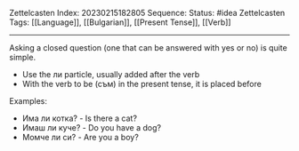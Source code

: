 Zettelcasten Index: 20230215182805
Sequence:
Status: #idea
Zettelcasten Tags: [[Language]], [[Bulgarian]], [[Present Tense]], [[Verb]]

---

Asking a closed question (one that can be answered with yes or no) is quite simple.
- Use the ли particle, usually added after the verb
- With the verb to be (съм) in the present tense, it is placed before

Examples:
- Има ли котка? - Is there a cat?
- Имаш ли куче? - Do you have a dog?
- Момче ли си? - Are you a boy?
